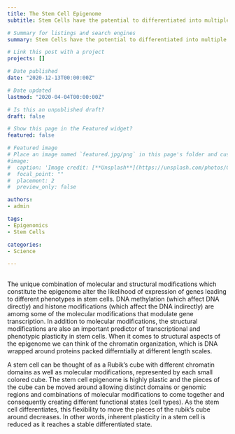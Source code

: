 ```yaml
---
title: The Stem Cell Epigenome
subtitle: Stem Cells have the potential to differentiated into multiple cell types. As Conrad Waddington had suggested, a stem call can be thought of as a ball on top of the hill with high potential energy and as this ball rolls down the hill it attains stable minima. The opposite of this process is called reprogramming where in you go from this differentiated state to a stem cell state. Eventhough these cells are so different, both transcriptionally and phenotypically i.e they have different gene expression profiles and different function they share the same DNA sequence. Therefore, these functional differences may be linked with both molecular and structural changes in the genome that don’t change the underlying DNA sequence.

# Summary for listings and search engines
summary: Stem Cells have the potential to differentiated into multiple cell types. Eventhough stem cells and differentiated cells are so differen, both transcriptionally and phenotypically i.e they have different gene expression profiles and different functions, they share the same DNA sequence. Therefore, these functional differences may be linked with both molecular and structural changes in the genome that don’t change the underlying DNA sequence.

# Link this post with a project
projects: []

# Date published
date: "2020-12-13T00:00:00Z"

# Date updated
lastmod: "2020-04-04T00:00:00Z"

# Is this an unpublished draft?
draft: false

# Show this page in the Featured widget?
featured: false

# Featured image
# Place an image named `featured.jpg/png` in this page's folder and customize its options here.
#image:
#  caption: 'Image credit: [**Unsplash**](https://unsplash.com/photos/CpkOjOcXdUY)'
#  focal_point: ""
#  placement: 2
#  preview_only: false

authors:
- admin

tags:
- Epigenomics
- Stem Cells

categories:
- Science

---
```


##  

The unique combination of molecular and structural modifications which constitute the epigenome alter the likelihood of expression of genes leading to different phenotypes in stem cells. DNA methylation (which affect DNA directly) and histone modifications (which affect the DNA indirectly) are amomg some of the molecular modifications that modulate gene transcription. In addition to molecular modifications, the structural modifications are also an important predictor of transcriptional and phenotypic plasticity in stem cells. When it comes to structural aspects of the epigenome we can think of the chromatin organization, which is DNA wrapped around proteins packed differntially at different length scales.

A stem cell can be thought of as a Rubik’s cube with different chromatin domains as well as molecular modifications, represented by each small colored cube. The stem cell epigenome is highly plastic and the pieces of the cube can be moved around allowing distinct domains or genomic regions and combinations of molecular modifications to come together and consequently creating different functional states (cell types).  As the stem cell differentiates, this flexibility to move the pieces of the rubik’s cube around decreases. In other words, inherent plasticity in a stem cell is reduced as it reaches a stable differentiated state. 



